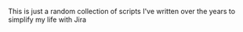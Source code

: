 This is just a random collection of scripts I've written over the years to simplify my life with Jira
